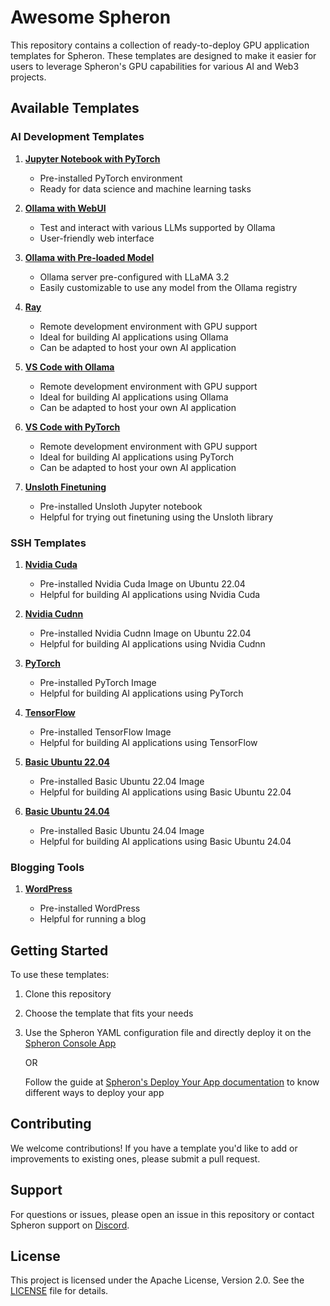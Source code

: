 # Awesome Spheron

This repository contains a collection of ready-to-deploy GPU application templates for Spheron. These templates are designed to make it easier for users to leverage Spheron's GPU capabilities for various AI and Web3 projects.

## Available Templates

### AI Development Templates

1. [**Jupyter Notebook with PyTorch**](./jupyter-with-pytorch)

   - Pre-installed PyTorch environment
   - Ready for data science and machine learning tasks

2. [**Ollama with WebUI**](./ollama-webui)

   - Test and interact with various LLMs supported by Ollama
   - User-friendly web interface

3. [**Ollama with Pre-loaded Model**](./ollama-with-preloaded-model/)

   - Ollama server pre-configured with LLaMA 3.2
   - Easily customizable to use any model from the Ollama registry

4. [**Ray**](./ray)

   - Remote development environment with GPU support
   - Ideal for building AI applications using Ollama
   - Can be adapted to host your own AI application

5. [**VS Code with Ollama**](./vscode-ollama)

   - Remote development environment with GPU support
   - Ideal for building AI applications using Ollama
   - Can be adapted to host your own AI application

6. [**VS Code with PyTorch**](./vscode-pytorch)

   - Remote development environment with GPU support
   - Ideal for building AI applications using PyTorch
   - Can be adapted to host your own AI application

7. [**Unsloth Finetuning**](./unsloth-finetuning)

   - Pre-installed Unsloth Jupyter notebook
   - Helpful for trying out finetuning using the Unsloth library

### SSH Templates

1. [**Nvidia Cuda**](./nvidia-cuda-devel)

   - Pre-installed Nvidia Cuda Image on Ubuntu 22.04
   - Helpful for building AI applications using Nvidia Cuda

2. [**Nvidia Cudnn**](./nvidia-cudnn-devel)

   - Pre-installed Nvidia Cudnn Image on Ubuntu 22.04
   - Helpful for building AI applications using Nvidia Cudnn

3. [**PyTorch**](./pytorch)

   - Pre-installed PyTorch Image
   - Helpful for building AI applications using PyTorch

4. [**TensorFlow**](./tensorflow)

   - Pre-installed TensorFlow Image
   - Helpful for building AI applications using TensorFlow

5. [**Basic Ubuntu 22.04**](./ubuntu22)

   - Pre-installed Basic Ubuntu 22.04 Image
   - Helpful for building AI applications using Basic Ubuntu 22.04

6. [**Basic Ubuntu 24.04**](./ubuntu24)

   - Pre-installed Basic Ubuntu 24.04 Image
   - Helpful for building AI applications using Basic Ubuntu 24.04

### Blogging Tools

1. [**WordPress**](./wordpress)

   - Pre-installed WordPress
   - Helpful for running a blog

## Getting Started

To use these templates:

1. Clone this repository
2. Choose the template that fits your needs
3. Use the Spheron YAML configuration file and directly deploy it on the [Spheron Console App](https://console.spheron.network)

   OR

   Follow the guide at [Spheron's Deploy Your App documentation](https://docs.spheron.network/rent-gpu/deploy-container) to know different ways to deploy your app

## Contributing

We welcome contributions! If you have a template you'd like to add or improvements to existing ones, please submit a pull request.

## Support

For questions or issues, please open an issue in this repository or contact Spheron support on [Discord](https://sphn.wiki/discord).

## License

This project is licensed under the Apache License, Version 2.0. See the [LICENSE](LICENSE) file for details.
